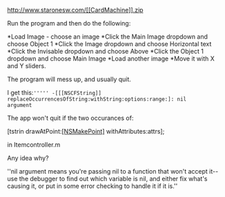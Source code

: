 

http://www.staronesw.com/[[CardMachine]].zip

Run the program and then do the following:


*Load Image - choose an image
*Click the Main Image dropdown and choose Object 1
*Click the Image dropdown and choose Horizontal text
*Click the Invisable dropdown and choose Above
*Click the Object 1 dropdown and choose Main Image
*Load another image
*Move it with X and Y sliders. 


The program will mess up, and usually quit.

I get this:<code>''''' -[[[NSCFString]] replaceOccurrencesOfString:withString:options:range:]: nil argument</code>

The app won't quit if the two occurances of:

[tstrin drawAtPoint:[[NSMakePoint]](xv[temp],yv[temp]) withAttributes:attrs]; 

in Itemcontroller.m

Any idea why?

''nil argument means you're passing nil to a function that won't accept it-- use the debugger to find out which variable is nil, and either fix what's causing it, or put in some error checking to handle it if it is.''